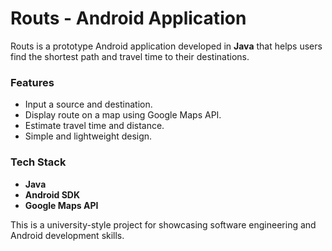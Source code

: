 # Routs - Android Application

Routs is a prototype Android application developed in **Java** that helps users find the shortest path and travel time to their destinations.  

### Features
- Input a source and destination.
- Display route on a map using Google Maps API.
- Estimate travel time and distance.
- Simple and lightweight design.

### Tech Stack
- **Java**
- **Android SDK**
- **Google Maps API**

This is a university-style project for showcasing software engineering and Android development skills.


